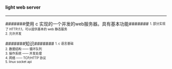 #### light web server
----

#######使用 c 实现的一个并发的web服务器。具有基本功能#######
<sup><sub>1. 部分实现了 HTTP/1.1，可以提供基本的 web 静态服务</sub></sup><br />
<sup><sub>2. 允许并发</sub></sup><br />


#######知识#######
<sup><sub>1. c 语言基础</sub></sup><br />
<sup><sub>2. 数据结构 —— 循环队列</sub></sup><br />
<sup><sub>3. 操作系统 —— 并发处理</sub></sup><br />
<sup><sub>4. 网络 —— TCP/HTTP 协议</sub></sup><br />
<sup><sub>5. linux socket api</sub></sup><br />
